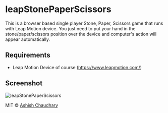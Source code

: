 # leapStonePaperScissors

This is a browser based single player Stone, Paper, Scissors game that runs with Leap Motion device.
You just need to put your hand in the stone/paper/scissors position over the device and computer's action will appear automatically.

## Requirements
* Leap Motion Device of course (https://www.leapmotion.com/)

## Screenshot

![leapStonePaperScissors](http://i.imgur.com/qgWA9TJ.png)

MIT © [Ashish Chaudhary](https://github.com/yankee101)

